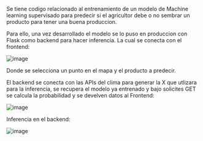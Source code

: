 Se tiene codigo relacionado al entrenamiento de un modelo de Machine learning supervisado para predecir si el agricultor debe o no sembrar un producto para tener una buena produccion.

Para ello, una vez desarrollado el modelo se lo puso en produccion con Flask como backend para hacer inferencia. La cual se conecta con el frontend:

![image](https://github.com/user-attachments/assets/e4f6330e-b352-446c-8971-241d7bd7cb52)

Donde se selecciona un punto en el mapa y el producto a predecir.

El backend se conecta con las APIs del clima para generar la X que utlizara para la inferencia, se recupera el modelo ya entrenado y bajo solicites GET se calcula la probabilidad
y se develven datos al Frontend:

![image](https://github.com/user-attachments/assets/657e037a-4c10-4c41-9665-58c6037eafd4)

Inferencia en el backend:

![image](https://github.com/user-attachments/assets/8cee2e8c-6abb-4ed0-9eae-b637415124bc)
